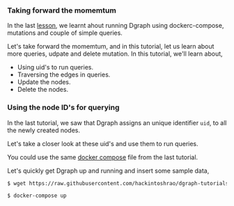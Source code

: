 ### Taking forward the momemtum
In the last [lesson](../1/README.md), we learnt ahout running Dgraph using dockerc-compose, mutations and couple of simple queries. 

Let's take forward the momemtum, and in this tutorial, let us learn about more queries, udpate and delete mutation. In this tutorial, we'll learn about, 

- Using uid's to run queries. 
- Traversing the edges in queries. 
- Update the nodes. 
- Delete the nodes. 

### Using the node ID's for querying
In the last tutorial, we saw that Dgraph assigns an unique identifier `uid`, to all the newly created nodes. 

Let's take a closer look at these uid's and use them to run queries. 

You could use the same [docker compose](../1/docker-compose.yml) file from the last tutorial. 


Let's quickly get Dgraph up and running and insert some sample data, 

```sh
$ wget https://raw.githubusercontent.com/hackintoshrao/dgraph-tutorials/master/getting-started/1/docker-compose.yml

$ docker-compose up
```



